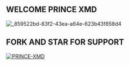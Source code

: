 ## WELCOME PRINCE XMD


![_859522bd-83f2-43ea-a64e-623b43f858d4](https://github.com/user-attachments/assets/5fc6aaf2-9cbc-4963-a605-35ff2bd5bf85)



## FORK AND STAR FOR SUPPORT
<a
href="https://github.com/DARKSILENCE04/DARK-SILENCE-MD/fork"><img title="PRINCE-XMD" src="https://img.shields.io/badge/FORK-PRINCE%100XMD-BOTh?color=indigo&style=for-the-badge&logo=stackshare"></a>
